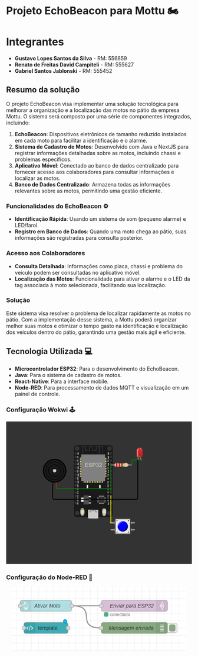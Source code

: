 # Projeto EchoBeacon para Mottu 🏍️

# Integrantes
* **Gustavo Lopes Santos da Silva** - RM: 556859
* **Renato de Freitas David Campiteli** - RM: 555627
* **Gabriel Santos Jablonski** - RM: 555452

## Resumo da solução

O projeto EchoBeacon visa implementar uma solução tecnológica para melhorar a organização e a localização das motos no pátio da empresa Mottu. O sistema será composto por uma série de componentes integrados, incluindo:

1. **EchoBeacon**: Dispositivos eletrônicos de tamanho reduzido instalados em cada moto para facilitar a identificação e o alarme.
2. **Sistema de Cadastro de Motos**: Desenvolvido com Java e NextJS para registrar informações detalhadas sobre as motos, incluindo chassi e problemas específicos.
3. **Aplicativo Móvel**: Conectado ao banco de dados centralizado para fornecer acesso aos colaboradores para consultar informações e localizar as motos.
4. **Banco de Dados Centralizado**: Armazena todas as informações relevantes sobre as motos, permitindo uma gestão eficiente.

### Funcionalidades do EchoBeacon ⚙️

- **Identificação Rápida**: Usando um sistema de som (pequeno alarme) e LED/farol.
- **Registro em Banco de Dados**: Quando uma moto chega ao pátio, suas informações são registradas para consulta posterior.

### Acesso aos Colaboradores

- **Consulta Detalhada**: Informações como placa, chassi e problema do veículo podem ser consultadas no aplicativo móvel.
- **Localização das Motos**: Funcionalidade para ativar o alarme e o LED da tag associada à moto selecionada, facilitando sua localização.

### Solução

Este sistema visa resolver o problema de localizar rapidamente as motos no pátio. Com a implementação desse sistema, a Mottu poderá organizar melhor suas motos e otimizar o tempo gasto na identificação e localização dos veículos dentro do pátio, garantindo uma gestão mais ágil e eficiente.

## Tecnologia Utilizada 💻

- **Microcontrolador ESP32**: Para o desenvolvimento do EchoBeacon.
- **Java**: Para o sistema de cadastro de motos.
- **React-Native**: Para a interface mobile.
- **Node-RED**: Para processamento de dados MQTT e visualização em um painel de controle.

### Configuração Wokwi 🕹️
<div align="center">
  <img src="esp32.png" alt="alt text"/>
</div>

### Configuração do Node-RED 🛜
<div align="center">
  <img src="node-red.png" alt="alt text"/>
</div>